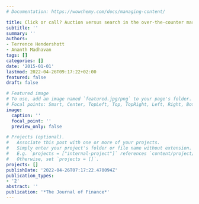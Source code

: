 ```yaml
---
# Documentation: https://wowchemy.com/docs/managing-content/

title: Click or call? Auction versus search in the over-the-counter market
subtitle: ''
summary: ''
authors:
- Terrence Hendershott
- Ananth Madhavan
tags: []
categories: []
date: '2015-01-01'
lastmod: 2022-04-26T09:17:22+02:00
featured: false
draft: false

# Featured image
# To use, add an image named `featured.jpg/png` to your page's folder.
# Focal points: Smart, Center, TopLeft, Top, TopRight, Left, Right, BottomLeft, Bottom, BottomRight.
image:
  caption: ''
  focal_point: ''
  preview_only: false

# Projects (optional).
#   Associate this post with one or more of your projects.
#   Simply enter your project's folder or file name without extension.
#   E.g. `projects = ["internal-project"]` references `content/project/deep-learning/index.md`.
#   Otherwise, set `projects = []`.
projects: []
publishDate: '2022-04-26T07:17:22.470094Z'
publication_types:
- '2'
abstract: ''
publication: '*The Journal of Finance*'
---
```

